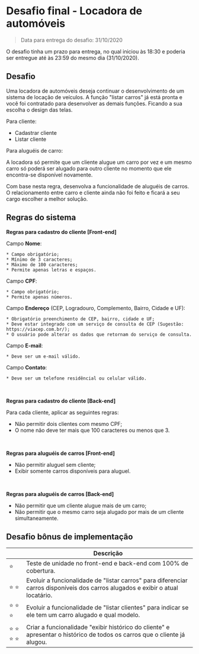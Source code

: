 # Desafio final - Locadora de automóveis

> Data para entrega do desafio: 31/10/2020

O desafio tinha um prazo para entrega, no qual iniciou às 18:30 e poderia ser entregue até às 23:59 do mesmo dia (31/10/2020).


## Desafio

Uma locadora de automóveis deseja continuar o desenvolvimento de um sistema de locação de veículos.
A função "listar carros" já está pronta e você foi contratado para desenvolver as demais funções.
Ficando a sua escolha o design das telas.

Para cliente:

* Cadastrar cliente
* Listar cliente

Para aluguéis de carro:

A locadora só permite que um cliente alugue um carro por vez e um mesmo carro só poderá ser alugado para outro cliente no 
momento que ele encontra-se disponível novamente.

Com base nesta regra, desenvolva a funcionalidade de aluguéis de carros. O relacionamento entre carro e cliente ainda não 
foi feito e ficará a seu cargo escolher a melhor solução.


## Regras do sistema

**Regras para cadastro do cliente [Front-end]**

Campo **Nome**:

	* Campo obrigatório;
	* Mínimo de 3 caracteres;
	* Máximo de 100 caracteres;
	* Permite apenas letras e espaços.

Campo **CPF**:

	* Campo obrigatório;
	* Permite apenas números.

Campo **Endereço** (CEP, Logradouro, Complemento, Bairro, Cidade e UF):

	* Obrigatório preenchimento de CEP, bairro, cidade e UF;
	* Deve estar integrado com um serviço de consulta de CEP (Sugestão: https://viacep.com.br/);
	* O usuário pode alterar os dados que retornam do serviço de consulta.

Campo **E-mail**:

	* Deve ser um e-mail válido.

Campo **Contato**:

	* Deve ser um telefone residêncial ou celular válido.

<br>

**Regras para cadastro do cliente [Back-end]**

Para cada cliente, aplicar as seguintes regras:

* Não permitir dois clientes com mesmo CPF;
* O nome não deve ter mais que 100 caracteres ou menos que 3.

<br>

**Regras para aluguéis de carros [Front-end]**

* Não permitir aluguel sem cliente;
* Exibir somente carros disponíveis para aluguel.

<br>

**Regras para aluguéis de carros [Back-end]**

* Não permitir que um cliente alugue mais de um carro;
* Não permitir que o mesmo carro seja alugado por mais de um cliente simultaneamente.


## Desafio bônus de implementação

|  | Descrição|
| --- | --- |
| :star: | Teste de unidade no front-end e back-end com 100% de cobertura. |
| :star: :star: | Evoluir a funcionalidade de "listar carros" para diferenciar carros disponíveis dos carros alugados e exibir o atual locatário. |
| :star: :star: :star: | Evoluir a funcionalidade de "listar clientes" para indicar se ele tem um carro alugado e qual modelo. |
| :star: :star: :star: :star: | Criar a funcionalidade "exibir histórico do cliente" e apresentar o histórico de todos os carros que o cliente já alugou. |



